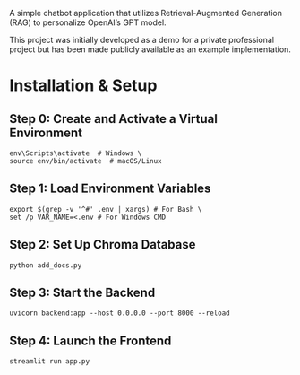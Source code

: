 A simple chatbot application that utilizes Retrieval-Augmented Generation (RAG) to personalize OpenAI’s GPT model.

This project was initially developed as a demo for a private professional project but has been made publicly available as an example implementation.

# Installation & Setup

## Step 0: Create and Activate a Virtual Environment
```
env\Scripts\activate  # Windows \
source env/bin/activate  # macOS/Linux
```
## Step 1: Load Environment Variables
```
export $(grep -v '^#' .env | xargs) # For Bash \
set /p VAR_NAME=<.env # For Windows CMD 
```
## Step 2: Set Up Chroma Database
```
python add_docs.py
```
## Step 3: Start the Backend
```
uvicorn backend:app --host 0.0.0.0 --port 8000 --reload
```
## Step 4: Launch the Frontend
```
streamlit run app.py
```
